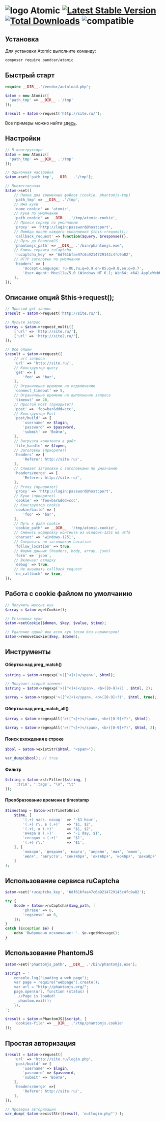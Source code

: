 # ![logo](/examples/assets/logo2.png) Atomic [![Latest Stable Version](https://poser.pugx.org/PandCar/Atomic/v/stable.svg)](https://packagist.org/packages/pandcar/atomic) [![Total Downloads](https://poser.pugx.org/PandCar/Atomic/downloads)](https://packagist.org/packages/pandcar/atomic) ![compatible](https://img.shields.io/badge/php-%3E=5.4-green.svg)

## Установка

Для установки Atomic выполните команду:

```sh
composer require pandcar/atomic
```

## Быстрый старт

```php
require __DIR__.'/vendor/autoload.php';

$atom = new Atomic([
  'path_tmp' => __DIR__ .'/tmp'
]);

$result = $atom->request('http://site.ru/');
```

Все примеры можно найти [здесь](https://github.com/PandCar/Atomic/tree/master/examples).

## Настройки

```php
// В конструкторе
$atom = new Atomic([
  'path_tmp' => __DIR__ .'/tmp'
]);

// Одиночная настройка
$atom->set('path_tmp', __DIR__ .'/tmp');

// Множественная
$atom->set([
	// Папка для временных файлов (cookie, phantomjs-tmp)
	'path_tmp' => __DIR__ .'/tmp',
	// Имя куки
	'name_cookie' => 'atomic',
	// Кука по умолчанию
	'path_cookie' => __DIR__ .'/tmp/atomic.cookie',
	// Прокси сервер по умолчанию
	'proxy' => 'http://login:password@host:port',
	// Лямбда после каждого выполнения $this->request();
	'callback_request' => function($query, $response){},
	// Путь до PhantomJS
	'phantomjs_path' => __DIR__ .'/bin/phantomjs.exe',
	// Ключь сервиса ruCaptcha
	'rucaptcha_key' => '6df61bfae47c6a9214729143c4fc9a82',
	// HTTP заголовки по умолчанию
	'headers' => [
		'Accept-Language: ru-RU,ru;q=0.9,en-US;q=0.8,en;q=0.7',
		'User-Agent: Mozilla/5.0 (Windows NT 6.1; Win64; x64) AppleWebKit/537.36 (KHTML, like Gecko) Chrome/63.0.3239.84 Safari/537.36',
	],
]);
```

## Описание опций $this->request();

```php
// Простой get запрос
$result = $atom->request('http://site.ru/');

// Мульти запрос
$array = $atom->request_multi([
	['url' => 'http://site.ru/'],
	['url' => 'http://site2.ru/'],
]);

// Все опции
$result = $atom->request([
	// url запроса
	'url' => 'http://site.ru/',
	// Конструктор query
	'get' => [
		'foo' => 'bar',
	],
	// Ограничение времени на подключение
	'connect_timeout' => 5,
	// Ограничение времени на выполнение запроса
	'timeout' => 20,
	// Простой Post (приоритет)
	'post' => 'foo=bar&ddd=ccc',
	// Конструктор Post
	'post/build' => [
		'username' => $login,
		'password' => $password,
		'submit' => 'Войти',
	],
	// Загрузка конктента в файл
	'file_handle' => $fopen,
	// Заголовки (приоритет)
	'headers' => [
		'Referer: http://site.ru/',
	],
	// Сливает заголовки с заголовками по умолчанию
	'headers/merge' => [
		'Referer: http://site.ru/',
	],
	// Proxy (приоритет)
	'proxy' => 'http://login:password@host:port',
	// Куки (приоритет)
	'cookie' => 'foo=bar&ddd=ccc',
	// Конструктор cookie
	'cookie/build' => [
		'foo' => 'bar',
	],
	// Путь к файл cookie
	'cookie_path' => __DIR__ .'/tmp/atomic.cookie',
	// Сменить кодировку контента из windows-1251 на utf8
	'charset' => 'windows-1251',
	// Следовать по заголовкам Location
	'follow_location' => true,
	// Форма данных (headers, body, array, json)
	'form' => 'json',
	// Включает отладку
	'debug' => true,
	// Не вызывать callback_request
	'no_callback' => true,
]);
```

## Работа с cookie файлом по умолчанию

```php
// Получить массив кук
$array = $atom->getCookie();

// Установка куки
$atom->setCookie($domen, $key, $value, $time);

// Удаление одной или всех кук (если без параметров)
$atom->removeCookie($key, $domen);
```

## Инструменты

#### Обёртка над preg_match()

```php
$string = $atom->regexp('>([^<]+)</span>', $html);

// Получает второй элемент
$string = $atom->regexp('>([^<]+)</span>, <b>([0-9]+?)', $html, 2);

$array = $atom->regexp('>([^<]+)</span>, <b>([0-9]+?)', $html, true);
```

#### Обёртка над preg_match_all()

```php
$array = $atom->regexpAll('>([^<]+)</span>, <b>([0-9]+?)', $html);

$array = $atom->regexpAll('>([^<]+)</span>, <b>([0-9]+?)', $html, 2);
```

#### Поиск вхождения в строке

```php
$bool = $atom->existStr($html, '<span>');

var_dump($bool); // true
```

#### Фильтр

```php
$string = $atom->strFilter($string, [
	':trim', ':tags', "\n", "\t"
]);
```

#### Преобразование времени в timestamp

```php
$timestamp = $atom->strTimeToUnix(
	$time, [
		'(.+) час\. назад'	=> '-$1 hour',
		'(.+) г\. в (.+)'	=> '$1, $2',
		'(.+), в (.+)'		=> '$1, $2',
		'вчера в (.+)'		=> '-1 day, $1',
		'сегодня в (.+)'	=> '$1',
		'(.+) г\.'			=> '$1',
	], [
		'января', 'февраля', 'марта', 'апреля', 'мая', 'июня', 
		'июля', 'августа', 'сентября', 'октября', 'ноября', 'декабря'
	]
);
```

## Использование сервиса ruCaptcha

```php
$atom->set('rucaptcha_key', '6df61bfae47c6a9214729143c4fc9a82');

try {
	$code = $atom->ruCaptcha($img_path, [
		'phrase' => 0,
		'regsense' => 0,
	]);
}
catch (Exception $e) {
    echo 'Выброшено исключение: '. $e->getMessage();
}
```

## Использование PhantomJS

```php
$atom->set('phantomjs_path', __DIR__ .'/bin/phantomjs.exe');

$script = '
	console.log("Loading a web page");
	var page = require("webpage").create();
	var url = "http://phantomjs.org/";
	page.open(url, function (status) {
	  //Page is loaded!
	  phantom.exit();
	});
';

$result = $atom->PhantomJS($script, [
	'cookies-file' => __DIR__ .'/tmp/phantomjs.cookie'
]);
```

## Простая авторизация

```php
$result = $atom->request([
	'url' => 'http://site.ru/login.php',
	'post/build' => [
		'username' => $login,
		'password' => $password,
		'submit' => 'Войти',
	],
	'headers/merge' =>[
		'Referer: http://site.ru/',
	],
]);

// Проверка авторизации
var_dump( $atom->existStr($result, 'outlogin.php"') );
```
